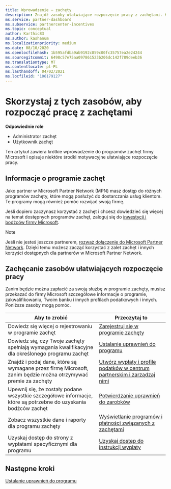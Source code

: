 ```yaml
---
title: Wprowadzenie — zachęty
description: Znajdź zasoby ułatwiające rozpoczęcie pracy z zachętami. Kroki obejmują potwierdzenie spełnienia wymagań dotyczących uprawnień oraz przesłanie informacji o banku, podatku i wypłatach.
ms.service: partner-dashboard
ms.subservice: partnercenter-incentives
ms.topic: conceptual
author: Karthic83
ms.author: kashanum
ms.localizationpriority: medium
ms.date: 08/10/2020
ms.openlocfilehash: 1b595afdba9ab9192c859c00fc35757ea2e24244
ms.sourcegitcommit: 6498c57e75aa097861523b206dc142f789deeb36
ms.translationtype: MT
ms.contentlocale: pl-PL
ms.lasthandoff: 04/02/2021
ms.locfileid: "106179127"
---
```

# <a name="use-these-resources-to-help-you-get-started-with-incentives"></a>Skorzystaj z tych zasobów, aby rozpocząć pracę z zachętami

**Odpowiednie role**

- Administrator zachęt
- Użytkownik zachęt

Ten artykuł zawiera krótkie wprowadzenie do programów zachęt firmy Microsoft i opisuje niektóre środki motywacyjne ułatwiające rozpoczęcie pracy.

## <a name="about-the-incentives-program"></a>Informacje o programie zachęt

Jako partner w Microsoft Partner Network (MPN) masz dostęp do różnych programów zachęty, które mogą posłużyć do dostarczania usług klientom. Te programy mogą również pomóc rozwijać swoją firmę.

Jeśli dopiero zaczynasz korzystać z zachęt i chcesz dowiedzieć się więcej na temat dostępnych programów zachęt, zaloguj się do [inwestycji i bodźców firmy Microsoft](https://partner.microsoft.com/membership/partner-incentives).

> [!NOTE]
> Jeśli nie jesteś jeszcze partnerem, [rozważ dołączenie do Microsoft Partner Network](https://partner.microsoft.com/membership). Dzięki temu możesz zacząć korzystać z zalet zachęt i innych korzyści dostępnych dla partnerów w Microsoft Partner Network.  

## <a name="incentives-resources-to-help-you-get-started"></a>Zachęcanie zasobów ułatwiających rozpoczęcie pracy

Zanim będzie można zapłacić za swoją służbę w programie zachęty, musisz przekazać do firmy Microsoft szczegółowe informacje o programie, zakwalifikowaniu, Twoim banku i innych profilach podatkowych i innych. Poniższe zasoby mogą pomóc.

|  **Aby to zrobić**  |  **Przeczytaj to**  |
|--------------|-----------|
| Dowiedz się więcej o rejestrowaniu w programie zachęt | [Zarejestruj się w programie zachęty](incentives-enroll.md)  |
| Dowiedz się, czy Twoje zachęty spełniają wymagania kwalifikacyjne dla określonego programu zachęt | [Ustalanie uprawnień do programu](incentives-determined-your-program-eligibility.md)  |
| Znajdź i podaj dane, które są wymagane przez firmę Microsoft, zanim będzie można otrzymywać premie za zachęty | [Utwórz wypłaty i profile podatków w centrum partnerskim i zarządzaj nimi](incentives-create-and-manage-your-payout-and-tax-profiles.md)  |
| Upewnij się, że zostały podane wszystkie szczegółowe informacje, które są potrzebne do uzyskania bodźców zachęt | [Potwierdzanie uprawnień do zarobków](incentives-confirm-your-earnings-eligibility.md)  |
| Zobacz wszystkie dane i raporty dla programu zachęty | [Wyświetlanie programów i płatności związanych z zachętami](understand-incentive-payouts.md)  |
| Uzyskaj dostęp do strony z wypłatami specyficznymi dla programu | [Uzyskaj dostęp do instrukcji wypłaty](payout-statement.md)  |

## <a name="next-steps"></a>Następne kroki

[Ustalanie uprawnień do programu](incentives-determined-your-program-eligibility.md)